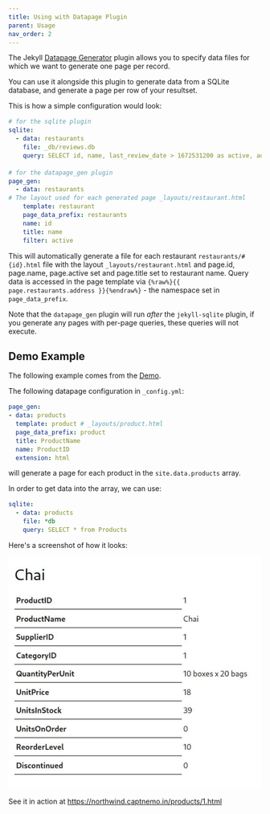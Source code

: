 ```yaml
---
title: Using with Datapage Plugin
parent: Usage
nav_order: 2
---
```


The Jekyll [Datapage Generator](https://github.com/avillafiorita/jekyll-datapage_gen)
plugin allows you to specify data files for which we want to
generate one page per record.

You can use it alongside this plugin to generate data from a SQLite database,
and generate a page per row of your resultset.

This is how a simple configuration would look:

```yaml
# for the sqlite plugin
sqlite:
  - data: restaurants
    file: _db/reviews.db
    query: SELECT id, name, last_review_date > 1672531200 as active, address FROM restaurants;

# for the datapage_gen plugin
page_gen:
  - data: restaurants
# The layout used for each generated page _layouts/restaurant.html
    template: restaurant
    page_data_prefix: restaurants
    name: id
    title: name
    filter: active
```

This will automatically generate a file for each restaurant `restaurants/#
{id}.html` file with the layout `_layouts/restaurant.html` and page.id,
page.name, page.active set and page.title set to restaurant name. Query data is
accessed in the page template via `{%raw%}{{ page.restaurants.address }}{%endraw%}` - the
namespace set in `page_data_prefix`.

Note that the `datapage_gen` plugin will run _after_ the `jekyll-sqlite` plugin, if you generate any pages with per-page queries, these queries will not execute.

## Demo Example

The following example comes from the [Demo](../demo/).

The following datapage configuration in `_config.yml`:

```yml
page_gen:
- data: products
  template: product # _layouts/product.html
  page_data_prefix: product
  title: ProductName
  name: ProductID
  extension: html
```

will generate a page for each product in the `site.data.products` array.

In order to get data into the array, we can use:

```yml
sqlite:
  - data: products
    file: *db
    query: SELECT * from Products
```

Here's a screenshot of how it looks:

![Product Page](../img/northwind-2.jpg)

See it in action at <https://northwind.captnemo.in/products/1.html>